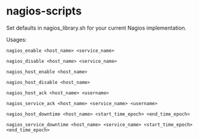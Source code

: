 nagios-scripts
==============

Set defaults in nagios_library.sh for your current Nagios implementation.

Usages:

```nagios_enable <host_name> <service_name>```

```nagios_disable <host_name> <service_name>```

```nagios_host_enable <host_name>```

```nagios_host_disable <host_name>```

```nagios_host_ack <host_name> <username>```

```nagios_service_ack <host_name> <service_name> <username>```

```nagios_host_downtime <host_name> <start_time_epoch> <end_time_epoch>```

```nagios_service_downtime <host_name> <service_name> <start_time_epoch> <end_time_epoch>```
